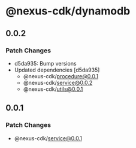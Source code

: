 # @nexus-cdk/dynamodb

## 0.0.2

### Patch Changes

- d5da935: Bump versions
- Updated dependencies [d5da935]
  - @nexus-cdk/procedure@0.0.1
  - @nexus-cdk/service@0.0.2
  - @nexus-cdk/utils@0.0.1

## 0.0.1

### Patch Changes

- @nexus-cdk/service@0.0.1
